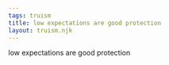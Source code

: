 ```yaml
---
tags: truism
title: low expectations are good protection
layout: truism.njk
---
```


low expectations are good protection
